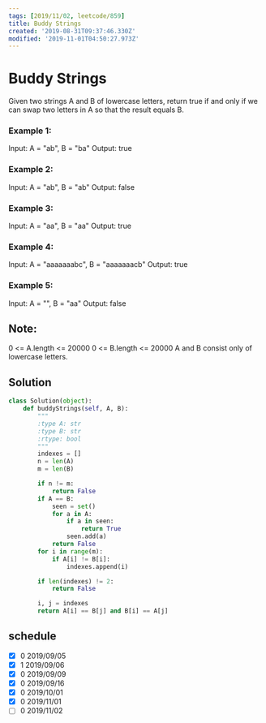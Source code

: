 ```yaml
---
tags: [2019/11/02, leetcode/859]
title: Buddy Strings
created: '2019-08-31T09:37:46.330Z'
modified: '2019-11-01T04:50:27.973Z'
---
```


# Buddy Strings

Given two strings A and B of lowercase letters, return true if and only if we can swap two letters in A so that the result equals B.


### Example 1:

Input: A = "ab", B = "ba"
Output: true

### Example 2:

Input: A = "ab", B = "ab"
Output: false

### Example 3:

Input: A = "aa", B = "aa"
Output: true

### Example 4:

Input: A = "aaaaaaabc", B = "aaaaaaacb"
Output: true

### Example 5:

Input: A = "", B = "aa"
Output: false


## Note:

0 <= A.length <= 20000
0 <= B.length <= 20000
A and B consist only of lowercase letters.

## Solution

```python
class Solution(object):
    def buddyStrings(self, A, B):
        """
        :type A: str
        :type B: str
        :rtype: bool
        """
        indexes = []
        n = len(A)
        m = len(B)

        if n != m:
            return False
        if A == B:
            seen = set()
            for a in A:
                if a in seen:
                    return True
                seen.add(a)
            return False
        for i in range(m):
            if A[i] != B[i]:
                indexes.append(i)

        if len(indexes) != 2:
            return False

        i, j = indexes
        return A[i] == B[j] and B[i] == A[j]
```

## schedule

* [x] 0 2019/09/05
* [x] 1 2019/09/06
* [x] 0 2019/09/09
* [x] 0 2019/09/16
* [x] 0 2019/10/01
* [x] 0 2019/11/01
* [ ] 0 2019/11/02
